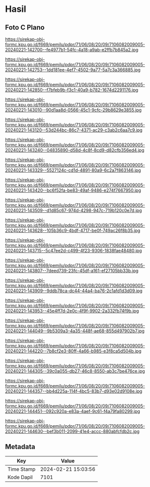 # Hasil

## Foto C Plano

https://sirekap-obj-formc.kpu.go.id/f669/pemilu/pdpr/71/06/08/20/09/7106082009005-20240221-142700--fe4977b1-54fc-4a18-a9ab-e2ffb7b845a2.jpg

https://sirekap-obj-formc.kpu.go.id/f669/pemilu/pdpr/71/06/08/20/09/7106082009005-20240221-142753--1dd181ee-4ef7-4502-9a77-5a7c3a366885.jpg

https://sirekap-obj-formc.kpu.go.id/f669/pemilu/pdpr/71/06/08/20/09/7106082009005-20240221-142850--f7bfeb9b-f3c1-40a9-b782-1674d2291176.jpg

https://sirekap-obj-formc.kpu.go.id/f669/pemilu/pdpr/71/06/08/20/09/7106082009005-20240221-143010--90d1aa8d-0566-45c1-9cfc-29b8629e3855.jpg

https://sirekap-obj-formc.kpu.go.id/f669/pemilu/pdpr/71/06/08/20/09/7106082009005-20240221-143120--53d244bc-86c7-4371-ac29-c3ab2c6aa7c9.jpg

https://sirekap-obj-formc.kpu.go.id/f669/pemilu/pdpr/71/06/08/20/09/7106082009005-20240221-143240--04835890-d58d-4c8f-8cd9-d82cfb356ed4.jpg

https://sirekap-obj-formc.kpu.go.id/f669/pemilu/pdpr/71/06/08/20/09/7106082009005-20240221-143329--5527124c-cd1d-4891-80a9-6c2a7f863146.jpg

https://sirekap-obj-formc.kpu.go.id/f669/pemilu/pdpr/71/06/08/20/09/7106082009005-20240221-143420--bc6f52fa-be83-49af-9486-e274f7667950.jpg

https://sirekap-obj-formc.kpu.go.id/f669/pemilu/pdpr/71/06/08/20/09/7106082009005-20240221-143509--d1d85c67-974d-4298-947c-719b120c0e7d.jpg

https://sirekap-obj-formc.kpu.go.id/f669/pemilu/pdpr/71/06/08/20/09/7106082009005-20240221-143628--105b36c9-4bdf-4717-be0f-749ac26f8b35.jpg

https://sirekap-obj-formc.kpu.go.id/f669/pemilu/pdpr/71/06/08/20/09/7106082009005-20240221-143715--5c47ee2d-c499-4f23-9306-1838fae48480.jpg

https://sirekap-obj-formc.kpu.go.id/f669/pemilu/pdpr/71/06/08/20/09/7106082009005-20240221-143807--7deed739-23fc-45df-a161-ef27105bb33b.jpg

https://sirekap-obj-formc.kpu.go.id/f669/pemilu/pdpr/71/06/08/20/09/7106082009005-20240221-143909--9ddb78ca-dc44-44a4-ba76-2c1afd1d3d09.jpg

https://sirekap-obj-formc.kpu.go.id/f669/pemilu/pdpr/71/06/08/20/09/7106082009005-20240221-143953--45e4ff7d-2e0c-4f9f-9902-2a332fb74f9b.jpg

https://sirekap-obj-formc.kpu.go.id/f669/pemilu/pdpr/71/06/08/20/09/7106082009005-20240221-144049--9b5309a3-4a35-448f-ae68-855d497902b7.jpg

https://sirekap-obj-formc.kpu.go.id/f669/pemilu/pdpr/71/06/08/20/09/7106082009005-20240221-144220--7b8cf2e3-80ff-4a66-b985-e3f8ca5d504b.jpg

https://sirekap-obj-formc.kpu.go.id/f669/pemilu/pdpr/71/06/08/20/09/7106082009005-20240221-144305--39c0a055-db27-46c8-8550-ab3c7be476ce.jpg

https://sirekap-obj-formc.kpu.go.id/f669/pemilu/pdpr/71/06/08/20/09/7106082009005-20240221-144357--bb4d225a-114f-4bc5-83b7-d93e02d9108e.jpg

https://sirekap-obj-formc.kpu.go.id/f669/pemilu/pdpr/71/06/08/20/09/7106082009005-20240221-144451--092c920a-e83a-4aef-9c61-f4a79fa80299.jpg

https://sirekap-obj-formc.kpu.go.id/f669/pemilu/pdpr/71/06/08/20/09/7106082009005-20240221-144630--bef3b011-2099-41e4-accc-880abfcfdb2c.jpg


## Metadata

| Key        | Value               |
| ---------- | ------------------- |
| Time Stamp | 2024-02-21 15:03:56 |
| Kode Dapil | 7101                |




